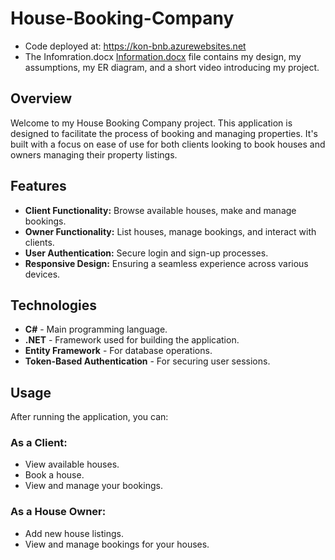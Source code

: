# House-Booking-Company

- Code deployed at: https://kon-bnb.azurewebsites.net
- The Infomration.docx [Information.docx](Infomration.docx) file contains my design, my assumptions, my ER diagram, and a short video introducing my project.

## Overview

Welcome to my House Booking Company project. This application is designed to facilitate the process of booking and managing properties. It's built with a focus on ease of use for both clients looking to book houses and owners managing their property listings.

## Features

- **Client Functionality:** Browse available houses, make and manage bookings.
- **Owner Functionality:** List houses, manage bookings, and interact with clients.
- **User Authentication:** Secure login and sign-up processes.
- **Responsive Design:** Ensuring a seamless experience across various devices.

## Technologies

- **C#** - Main programming language.
- **.NET** - Framework used for building the application.
- **Entity Framework** - For database operations.
- **Token-Based Authentication** - For securing user sessions.

## Usage

After running the application, you can:

### As a Client:
- View available houses.
- Book a house.
- View and manage your bookings.

### As a House Owner:
- Add new house listings.
- View and manage bookings for your houses.
